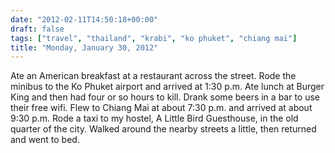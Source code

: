 ```yaml
---
date: "2012-02-11T14:50:18+00:00"
draft: false
tags: ["travel", "thailand", "krabi", "ko phuket", "chiang mai"]
title: "Monday, January 30, 2012"
---
```

Ate an American breakfast at a restaurant across the street. Rode the minibus to the Ko Phuket airport and arrived at 1:30 p.m. Ate lunch at Burger King and then had four or so hours to kill. Drank some beers in a bar to use their free wifi. Flew to Chiang Mai at about 7:30 p.m. and arrived at about 9:30 p.m. Rode a taxi to my hostel, A Little Bird Guesthouse, in the old quarter of the city. Walked around the nearby streets a little, then returned and went to bed.
